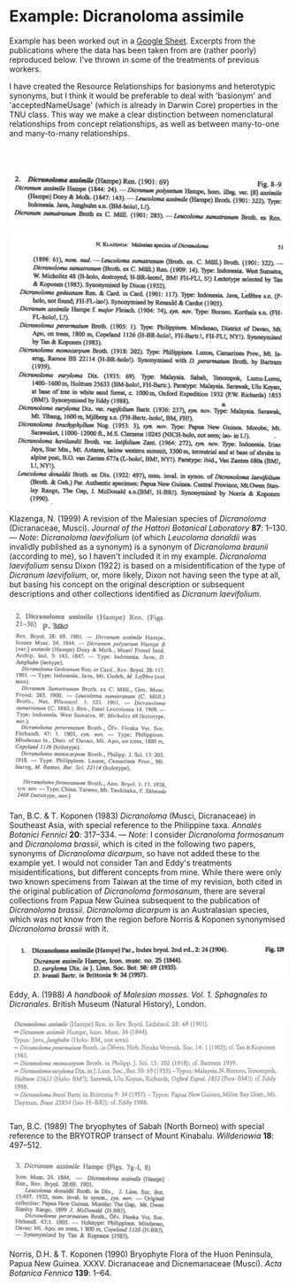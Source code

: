 # Example: Dicranoloma assimile

Example has been worked out in a [Google Sheet](https://docs.google.com/spreadsheets/d/1ZTzHKQOgECpwUmQyDcDfnNnk6n6UK-FPCvo0qFDbJjw/edit?usp=sharing). Excerpts from the
publications where the data has been taken from are (rather poorly) reproduced
below. I've thrown in some of the treatments of previous workers.

I have created the Resource Relationships for basionyms and heterotypic synonyms,
but I think it would be preferable to deal with 'basionym' and 'acceptedNameUsage'
(which is already in Darwin Core) properties in the TNU class. This way we make
a clear distinction between nomenclatural relationships from concept relationships,
as well as between many-to-one and many-to-many relationships.


<br>

<br>


![Klazenga 1999:48](images/dicranoloma_assimile_1.png)
![Klazenga 1999:51](images/dicranoloma_assimile_2.png)

Klazenga, N. (1999) A revision of the Malesian species of _Dicranoloma_
(Dicranaceae, Musci). _Journal of the Hattori Botanical Laboratory_ **87**: 1–130.
— _Note_: _Dicranoloma laevifolium_ (of which _Leucoloma donaldii_ was invalidly
published as a synonym) is a synonym of _Dicranoloma braunii_ (according to me),
so I haven't included it in my example. _Dicranoloma laevifolium_ sensu Dixon
(1922) is based on a misidentification of the type of _Dicranum laevifolium_, or,
more likely, Dixon not having seen the type at all, but basing his concept on the
original description or subsequent descriptions and other collections identified
as _Dicranum laevifolium_.

![Tan & Koponen 1983:320](images/dicranoloma_assimile_3.png)

Tan, B.C. & T. Koponen (1983) _Dicranoloma_ (Musci, Dicranaceae) in Southeast
Asia, with special reference to the Philippine taxa. _Annales Botanici Fennici_
**20**: 317–334. — _Note_: I consider _Dicranoloma formosanum_ and _Dicranoloma
brassii_, which is cited in the following two papers, synonyms of _Dicranoloma
dicarpum_, so have not added these to the example yet. I would not consider Tan
and Eddy's treatments misidentifications, but different concepts
from mine. While there were only two known specimens from Taiwan at the time of
my revision, both cited in the original publication of _Dicranoloma formosanum_,
there are several collections from Papua New Guinea subsequent to the publication
of _Dicranoloma brassii_. _Dicranoloma dicarpum_ is an Australasian species, which
was not know from the region before Norris & Koponen synonymised _Dicranoloma
brassii_ with it.

![Eddy 1988: 148](images/dicranoloma_assimile_4.png)

Eddy, A. (1988) _A handbook of Malesian mosses. Vol. 1. Sphagnales to Dicranales_.
British Museum (Natural History), London.


![Tan 1989: 500](images/dicranoloma_assimile_5.png)

Tan, B.C. (1989) The bryophytes of Sabah (North Borneo) with special reference to
the BRYOTROP transect of Mount Kinabalu. _Willdenowia_ **18**: 497–512.


![Norris & Koponen 1990: 30](images/dicranoloma_assimile_6.png)

Norris, D.H. & T. Koponen (1990) Bryophyte Flora of the Huon Peninsula, Papua
New Guinea. XXXV. Dicranaceae and Dicnemanaceae (Musci). _Acta Botanica Fennica_
**139**: 1–64.
